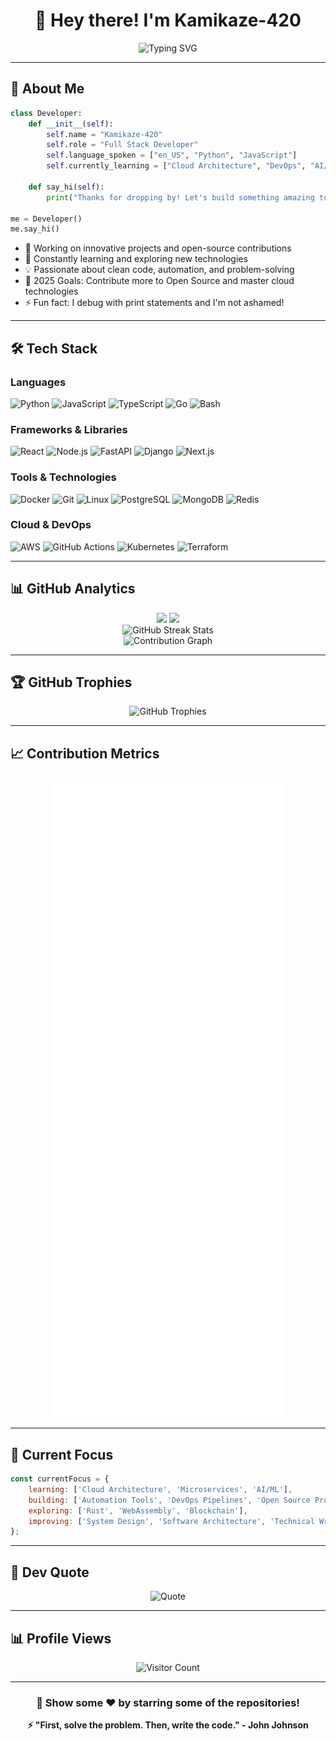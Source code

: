 <div align="center">

# 👋 Hey there! I'm Kamikaze-420

<img src="https://readme-typing-svg.herokuapp.com?font=Fira+Code&weight=600&size=28&pause=1000&color=00F7F7&center=true&vCenter=true&random=false&width=600&lines=Full+Stack+Developer+%F0%9F%9A%80;Open+Source+Enthusiast+%E2%9C%A8;Always+Learning+%F0%9F%93%9A;Building+Cool+Stuff+%F0%9F%92%BB" alt="Typing SVG" />

</div>

---

## 🚀 About Me

```python
class Developer:
    def __init__(self):
        self.name = "Kamikaze-420"
        self.role = "Full Stack Developer"
        self.language_spoken = ["en_US", "Python", "JavaScript"]
        self.currently_learning = ["Cloud Architecture", "DevOps", "AI/ML"]

    def say_hi(self):
        print("Thanks for dropping by! Let's build something amazing together!")

me = Developer()
me.say_hi()
```

- 🔭 Working on innovative projects and open-source contributions
- 🌱 Constantly learning and exploring new technologies
- 💡 Passionate about clean code, automation, and problem-solving
- 🎯 2025 Goals: Contribute more to Open Source and master cloud technologies
- ⚡ Fun fact: I debug with print statements and I'm not ashamed!

---

## 🛠️ Tech Stack

### Languages
![Python](https://img.shields.io/badge/Python-3776AB?style=for-the-badge&logo=python&logoColor=white)
![JavaScript](https://img.shields.io/badge/JavaScript-F7DF1E?style=for-the-badge&logo=javascript&logoColor=black)
![TypeScript](https://img.shields.io/badge/TypeScript-007ACC?style=for-the-badge&logo=typescript&logoColor=white)
![Go](https://img.shields.io/badge/Go-00ADD8?style=for-the-badge&logo=go&logoColor=white)
![Bash](https://img.shields.io/badge/Bash-4EAA25?style=for-the-badge&logo=gnu-bash&logoColor=white)

### Frameworks & Libraries
![React](https://img.shields.io/badge/React-20232A?style=for-the-badge&logo=react&logoColor=61DAFB)
![Node.js](https://img.shields.io/badge/Node.js-43853D?style=for-the-badge&logo=node.js&logoColor=white)
![FastAPI](https://img.shields.io/badge/FastAPI-009688?style=for-the-badge&logo=fastapi&logoColor=white)
![Django](https://img.shields.io/badge/Django-092E20?style=for-the-badge&logo=django&logoColor=white)
![Next.js](https://img.shields.io/badge/Next.js-000000?style=for-the-badge&logo=next.js&logoColor=white)

### Tools & Technologies
![Docker](https://img.shields.io/badge/Docker-2496ED?style=for-the-badge&logo=docker&logoColor=white)
![Git](https://img.shields.io/badge/Git-F05032?style=for-the-badge&logo=git&logoColor=white)
![Linux](https://img.shields.io/badge/Linux-FCC624?style=for-the-badge&logo=linux&logoColor=black)
![PostgreSQL](https://img.shields.io/badge/PostgreSQL-316192?style=for-the-badge&logo=postgresql&logoColor=white)
![MongoDB](https://img.shields.io/badge/MongoDB-4EA94B?style=for-the-badge&logo=mongodb&logoColor=white)
![Redis](https://img.shields.io/badge/Redis-DC382D?style=for-the-badge&logo=redis&logoColor=white)

### Cloud & DevOps
![AWS](https://img.shields.io/badge/AWS-232F3E?style=for-the-badge&logo=amazon-aws&logoColor=white)
![GitHub Actions](https://img.shields.io/badge/GitHub_Actions-2088FF?style=for-the-badge&logo=github-actions&logoColor=white)
![Kubernetes](https://img.shields.io/badge/Kubernetes-326CE5?style=for-the-badge&logo=kubernetes&logoColor=white)
![Terraform](https://img.shields.io/badge/Terraform-7B42BC?style=for-the-badge&logo=terraform&logoColor=white)

---

## 📊 GitHub Analytics

<div align="center">
  <img height="180em" src="https://github-readme-stats.vercel.app/api?username=Kamikaze-420&show_icons=true&theme=tokyonight&include_all_commits=true&count_private=true&hide_border=true&bg_color=0D1117&title_color=00F7F7&icon_color=00F7F7&text_color=C9D1D9"/>
  <img height="180em" src="https://github-readme-stats.vercel.app/api/top-langs/?username=Kamikaze-420&layout=compact&theme=tokyonight&hide_border=true&bg_color=0D1117&title_color=00F7F7&text_color=C9D1D9"/>
</div>

<div align="center">
  <img src="https://github-readme-streak-stats.herokuapp.com/?user=Kamikaze-420&theme=tokyonight&hide_border=true&background=0D1117&ring=00F7F7&fire=00F7F7&currStreakLabel=00F7F7" alt="GitHub Streak Stats"/>
</div>

<div align="center">
  <img src="https://github-readme-activity-graph.vercel.app/graph?username=Kamikaze-420&theme=tokyo-night&hide_border=true&bg_color=0D1117&color=00F7F7&line=00F7F7&point=C9D1D9" alt="Contribution Graph"/>
</div>

---

## 🏆 GitHub Trophies

<div align="center">
  <img src="https://github-profile-trophy.vercel.app/?username=Kamikaze-420&theme=tokyonight&no-frame=true&no-bg=true&margin-w=4&column=7" alt="GitHub Trophies"/>
</div>

---

## 📈 Contribution Metrics

<div align="center">
  <img src="/github-metrics.svg" alt="Detailed Metrics"/>
</div>

---

## 🎯 Current Focus

```javascript
const currentFocus = {
    learning: ['Cloud Architecture', 'Microservices', 'AI/ML'],
    building: ['Automation Tools', 'DevOps Pipelines', 'Open Source Projects'],
    exploring: ['Rust', 'WebAssembly', 'Blockchain'],
    improving: ['System Design', 'Software Architecture', 'Technical Writing']
};
```

---

## 💭 Dev Quote

<div align="center">

![Quote](https://quotes-github-readme.vercel.app/api?type=horizontal&theme=tokyonight)

</div>

---

## 📊 Profile Views

<div align="center">

![Visitor Count](https://profile-counter.glitch.me/Kamikaze-420/count.svg)

</div>

---

<div align="center">

### 🌟 Show some ❤️ by starring some of the repositories!

**⚡ "First, solve the problem. Then, write the code." - John Johnson**

</div>
